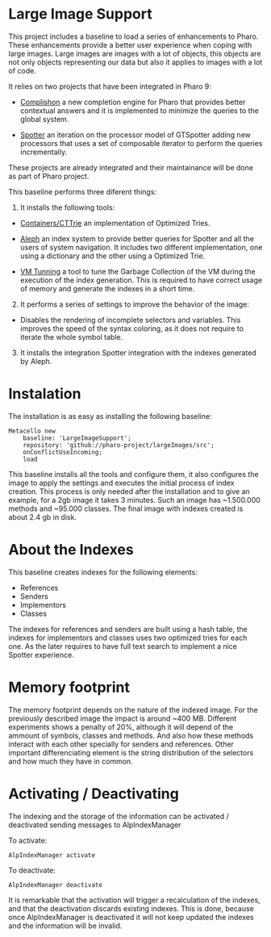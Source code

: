 # Large Image Support

This project includes a baseline to load a series of enhancements to Pharo. 
These enhancements provide a better user experience when coping with large images.
Large images are images with a lot of objects, this objects are not only objects representing our data 
but also it applies to images with a lot of code.

It relies on two projects that have been integrated in Pharo 9:

  - [Complishon](https://github.com/guillep/complishon) a new completion engine for Pharo that provides better contextual
  answers and it is implemented to minimize the queries to the global system. 

  - [Spotter](https://github.com/tesonep/spotter) an iteration on the processor model of GTSpotter adding new processors
  that uses a set of composable iterator to perform the queries incrementally. 

These projects are already integrated and their maintainance will be done as part of Pharo project.

This baseline performs three diferent things:

1. It installs the following tools:

  - [Containers/CTTrie](https://github.com/pharo-containers/Containers-Trie) an implementation of Optimized Tries.

  - [Aleph](https://github.com/pharo-project/aleph) an index system to provide better queries for Spotter and all the users 
  of system navigation. It includes two different implementation, one using a dictionary and the other using a Optimized 
  Trie.

  - [VM Tunning](https://github.com/pharo-project/pharo-vm-tunning) a tool to tune the Garbage Collection of the VM during the
  execution of the index generation. This is required to have correct usage of memory and generate the indexes in a short
  time.

2. It performs a series of settings to improve the behavior of the image:

  - Disables the rendering of incomplete selectors and variables. This improves the speed of the syntax coloring, as it 
  does not require to iterate the whole symbol table.

3. It installs the integration Spotter integration with the indexes generated by Aleph.

# Instalation 

The installation is as easy as installing the following baseline:

```
Metacello new
	baseline: 'LargeImageSupport';
	repository: 'github://pharo-project/largeImages/src';
	onConflictUseIncoming;
	load
```  

This baseline installs all the tools and configure them, it also configures the image to apply the settings and executes 
the initial process of index creation. 
This process is only needed after the installation and to give an example, for a 2gb image it takes 3 minutes. 
Such an image has ~1.500.000 methods and ~95.000 classes. The final image with indexes created is about 2.4 gb in disk.

# About the Indexes

This baseline creates indexes for the following elements: 

- References
- Senders
- Implementors
- Classes

The indexes for references and senders are built using a hash table, the indexes for implementors and classes uses two 
optimized tries for each one. As the later requires to have full text search to implement a nice Spotter experience.

# Memory footprint

The memory footprint depends on the nature of the indexed image. For the previously described image the impact 
is around ~400 MB. Different experiments shows a penalty of 20%, although it will depend of the ammount of symbols,
classes and methods. And also how these methods interact with each other specially for senders and references.
Other important differenciating element is the string distribution of the selectors and how much they have in common.

# Activating / Deactivating

The indexing and the storage of the information can be activated / deactivated sending messages to AlpIndexManager

To activate:
```
AlpIndexManager activate
```
To deactivate:
```
AlpIndexManager deactivate
```
It is remarkable that the activation will trigger a recalculation of the indexes, and that the deactivation discards existing indexes. 
This is done, because once AlpIndexManager is deactivated it will not keep updated the indexes and the information will be invalid.
